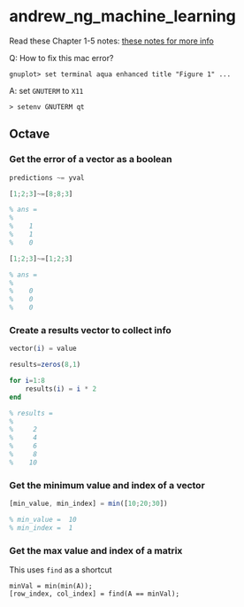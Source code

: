 # andrew_ng_machine_learning

Read these Chapter 1-5 notes: [these notes for more info](https://theptrk.com/2020/02/12/notes-for-coursera-ml-course-week-1-5/)

Q: How to fix this mac error?
```
gnuplot> set terminal aqua enhanced title "Figure 1" ...
```
A: set `GNUTERM` to `X11`
```
> setenv GNUTERM qt
```

## Octave

### Get the error of a vector as a boolean
```Octave 
predictions ~= yval
```
```Octave
[1;2;3]~=[8;8;3]

% ans =
% 
%    1
%    1
%    0

[1;2;3]~=[1;2;3]

% ans =
% 
%    0
%    0
%    0
```

### Create a results vector to collect info
```Octave
vector(i) = value
```
```Octave
results=zeros(8,1)

for i=1:8
    results(i) = i * 2
end

% results =
% 
%     2
%     4
%     6
%     8
%    10
```

### Get the minimum value and index of a vector
```Octave
[min_value, min_index] = min([10;20;30])

% min_value =  10
% min_index =  1
```

### Get the max value and index of a matrix
This uses `find` as a shortcut
```
minVal = min(min(A));
[row_index, col_index] = find(A == minVal);
```
